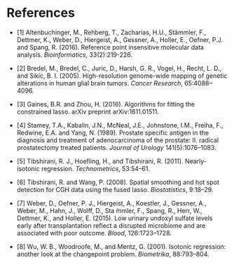 # References

- [1] Altenbuchinger, M., Rehberg, T., Zacharias, H.U., Stämmler, F., Dettmer, K., Weber, D., Hiergeist, A., Gessner, A., Holler, E., Oefner, P.J. and Spang, R. (2016). Reference point insensitive molecular data analysis. *Bioinformatics*, 33(2):219-226.

- [2] Bredel, M., Bredel, C., Juric, D., Harsh, G. R., Vogel, H., Recht, L. D., and Sikic, B. I. (2005). High-resolution genome-wide mapping of genetic alterations in human glial brain tumors. *Cancer Research*, 65:4088–4096.

- [3] Gaines, B.R. and Zhou, H. (2016). Algorithms for fitting the constrained lasso. arXiv preprint arXiv:1611.01511.

- [4] Stamey, T.A., Kabalin, J.N., McNeal, J.E., Johnstone, I.M., Freiha, F., Redwine, E.A. and Yang, N. (1989). Prostate specific antigen in the diagnosis and treatment of adenocarcinoma of the prostate: II. radical prostatectomy treated patients. *Journal of Urology* 141(5):1076–1083.

- [5] Tibshirani, R. J., Hoefling, H., and Tibshirani, R. (2011). Nearly-isotonic regression. *Technometrics*, 53:54–61.

- [6] Tibshirani, R. and Wang, P. (2008). Spatial smoothing and hot spot detection for CGH data using the fused lasso. *Biostatistics*, 9:18–29.

- [7] Weber, D., Oefner, P. J., Hiergeist, A., Koestler, J., Gessner, A., Weber, M., Hahn, J., Wolff, D., Sta ̈mmler, F., Spang, R., Herr, W., Dettmer, K., and Holler, E. (2015). Low urinary undoxyl sulfate levels early after transplantation reflect a disrupted microbiome and are associated with poor outcome. *Blood*, 126:1723–1728.

- [8] Wu, W. B., Woodroofe, M., and Mentz, G. (2001). Isotonic regression: another look at the changepoint problem. *Biometrika*, 88:793–804.